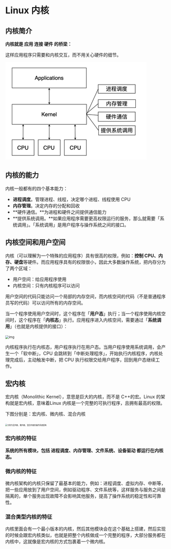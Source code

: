 # Linux 内核

## 内核简介

**内核就是 应用 连接 硬件 的桥梁：**

这样应用程序只需要和内核交互，而不用关心硬件的细节。

<img src="https://raw.githubusercontent.com/Missyesterday/picgo/main/picgo/image-20230826161638581.png" alt="image-20230826161638581" style="zoom:50%;" />

## 内核的能力

内核一般都有的四个基本能力：

-   **进程调度**。管理进程、线程，决定哪个进程、线程使用 CPU
-   **内存管理**。决定内存的分配和回收
-   **硬件通信。**为进程和硬件之间提供通信能力
-   **提供系统调用。**如果应用程序需要更高权限运行的服务，那么就需要「系统调用」。「系统调用」是用户程序与操作系统之间的接口。



## 内核空间和用户空间

内核（可以理解为一个特殊的应用程序）具有很高的权限，例如：**控制 CPU、内存、硬盘**等硬件。而应用程序具有的权限很小，因此大多数操作系统，把内存分为了两个区域：

-   用户空间：给应用程序使用
-   内核空间：只有内核程序可以访问

用户空间的代码只能访问一个局部的内存空间，而内核空间的代码（不是普通程序员写的代码）可以访问所有的内存空间。

当一个程序使用用户空间时，这个程序在「**用户态**」执行；当一个程序使用内核空间时，这个程序在「**内核态**」执行。应用程序进入内核空间，需要通过「**系统调用**」（也就是内核提供的接口）：



<img src="https://cdn.xiaolincoding.com/gh/xiaolincoder/ImageHost4@main/%E6%93%8D%E4%BD%9C%E7%B3%BB%E7%BB%9F/%E5%86%85%E6%A0%B8/systemcall.png" alt="img" style="zoom:70%;" />

内核程序执行在内核态，用户程序执行在用户态。当用户程序使用系统调用，会产生一个「软中断」，CPU 会跳转到「中断处理程序」，开始执行内核程序，内核处理完成后，主动触发中断，把 CPU 执行权限交给用户程序，回到用户态继续工作。

## 宏内核

宏内核（Monolithic Kernel），意思是巨大的内核，而不是 C++的宏。Linux 的架构就是宏内核，意味着Linux 内核是一个完整的可执行程序，且拥有最高的权限。

下图分别是：宏内核、微内核、混合内核

<img src="https://cdn.xiaolincoding.com/gh/xiaolincoder/ImageHost4@main/%E6%93%8D%E4%BD%9C%E7%B3%BB%E7%BB%9F/%E5%86%85%E6%A0%B8/OS-structure2.png" alt="分别为宏内核、微内核、混合内核的操作系统结构" style="zoom:40%;" />

### 宏内核的特征

**系统的所有模块，包括 进程调度、内存管理、文件系统、设备驱动 都运行在内核态。**



### 微内核的特征

微内核架构的内核只保留了最基本的能力，例如：进程调度、虚拟内存、中断等，把一些应用放到了用户空间，例如驱动程序、文件系统等，这样服务与服务之间是隔离的，单个服务出现故障不会影响其他服务，提高了操作系统的稳定性和可靠性。

### 混合类型内核的特征

内核里面会有一个最小版本的内核，然后其他模块会在这个基础上搭建，然后实现的时候会跟宏内核类似，也就是把整个内核做成一个完整的程序，大部分服务都在内核中，这就像是宏内核的方式包裹着一个微内核。